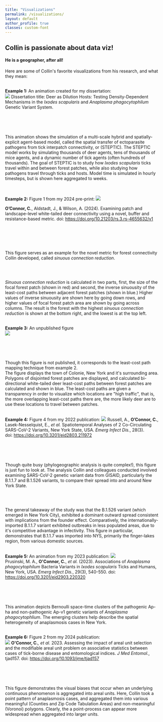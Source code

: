 ```yaml
---
title: "Visualizations"
permalink: /visualizations/
layout: default
author_profile: true
classes: custom-font
---
```

<div>
<h2>Collin is passionate about data viz!</h2>
<h4>He is a geographer, after all!</h4>

Here are some of Collin's favorite visualizations from his research, and what they mean:

<div style="display: flex; gap: 2rem; flex-wrap: wrap;">
<div style="flex: 3; min-width: 300px;">
<br>
<strong>Example 1:</strong> An animation created for my dissertation:
<br>
<img src="/images/Network_7_ticks.gif">
Dissertation title: Deer as Dilution Hosts: Testing Density-Dependent Mechanisms in the <em>Ixodes scapularis</em> and <em>Anaplasma phagocytophilum</em> Genetic Variant System.
</div>
<div style="flex: 1; min-width: 300px;">
<br>
<br>

This animation shows the  simulation of a multi-scale hybrid and spatially-explicit agent-based model, called the spatial transfer of ectoparasite pathogens from tick interpatch connectivity, or (STEPTIC). The STEPTIC model works by simulating thousands of deer agents, tens of thousands of mice agents, and a dynamic number of tick agents (often hundreds of thousands). The goal of STEPTIC is to study how <em>Ixodes scapularis</em> ticks travel within and between forest patches, while also studying how pathogens travel through ticks and hosts. Model time is simulated in hourly timesteps, but is shown here aggregated to weeks.
<br>
 <br>

</div>
</div>

<div style="display: flex; gap: 2rem; flex-wrap: wrap;">
<div style="flex: 3; min-width: 300px;">
<br>
<strong>Example 2:</strong> Figure 1 from my 2024 pre-print:

<img src="/images/3_3_example.jpeg">

<strong>O’Connor, C.</strong>, Aldstadt, J., & Wilson, A. (2024). Examining patch and landscape-level white-tailed deer connectivity using a novel, buffer and resistance-based metric. doi: <a href = "https://doi.org/10.21203/rs.3.rs-4655632/v1">https://doi.org/10.21203/rs.3.rs-4655632/v1</a>
</div>
<div style="flex: 1; min-width: 300px;">

<br>
<br>

This figure serves as an example for the novel metric for forest connectivity Collin developed, called <em>sinuous connection reduction</em>. 

<br>
<br>

<em>Sinuous connection reduction</em> is calculated in two parts, first, the size of the focal forest patch (shown in red) and second, the inverse sinuousity of the least-cost paths between adjacent forest patches (shown in blue.) Higher values of inverse sinuousity are shown here by going down rows, and higher values of focal forest patch area are shown by going across columns. The result is the forest with the highest <em>sinuous connection reduction</em> is shown at the bottom right, and the lowest is at the top left.
</div>
</div>

<div style="display: flex; gap: 2rem; flex-wrap: wrap;">
<div style="flex: 3; min-width: 300px;">
<br>
<strong>Example 3:</strong> An unpublished figure
<br>
<img src="/images/Colonie_map.jpeg">

</div>
<div style="flex: 1; min-width: 300px;">

<br>
<br>

Though this figure is not published, it corresponds to the least-cost path mapping technique from example 2.
<br>
The figure displays the town of Colonie, New York and it's surrounding area. Polygons of disjointed forest patches are displayed, and calculated bi-directional white-tailed deer least-cost paths between forest patches are calculated and shown in blue. The least-cost paths are given a transparency in order to visualize which locations are "high traffic", that is, the more overlapping least-cost paths there are, the more likely deer are to use these locations to travel between patches.
</div>
</div>

<div style="display: flex; gap: 2rem; flex-wrap: wrap;">
<div style="flex: 3; min-width: 300px;">
<br>
<strong>Example 4:</strong> Figure 4 from my 2022 publication:

<img src="/images/B117_tree_1_12.jpeg">
Russell, A., <strong>O’Connor, C.</strong>, Lasek-Nesselquist, E., <em>et al.</em> Spatiotemporal Analyses of 2 Co-Circulating
SARS-CoV-2 Variants, New York State, USA. <em>Emerg Infect Dis.</em>, 28(3). doi:&nbsp;<a href="https://doi.org/10.3201/eid2803.211972">https://doi.org/10.3201/eid2803.211972</a>
</div>
<div style="flex: 1; min-width: 300px;">

<br>
<br>

Though quite busy (phylogeographic analysis is quite complex!), this figure is just fun to look at. The analysis Collin and colleagues conducted involved examining SARS-CoV-2 genetic variant data from GISAID, particularly the B.1.1.7 and B.1.526 variants, to compare their spread into and around New York State.

<br>
<br>

The general takeaway of the study was that the B.1.526 variant (which emerged in New York City), exhibited a dominant outward spread consistent with implications from the founder effect. Comparatively, the internationally-imported B.1.1.7 variant exhibited outbreaks in less populated areas, due to it's competitive advantage in infectivity. This figure in particular, demonstrates that B.1.1.7 was imported into NYS, primarily the finger-lakes region, from various domestic sources. 
</div>
</div>

<div style="display: flex; gap: 2rem; flex-wrap: wrap;">
<div style="flex: 1; min-width: 300px;">
<br>
<strong>Example 5:</strong> An animation from my 2023 publication:
<img src="/images/adult_gif8_18.gif">
<br>
Prusinski, M. A., <strong>O'Connor, C.</strong>, <em>et al.</em> (2023). Associations of <em>Anaplasma phagocytophilum</em> Bacteria Variants in <em>Ixodes scapularis</em> Ticks and Humans, New York, USA. <em>Emerg Infect Dis.</em>, 29(3), 540-550. doi: <a href="https://doi.org/10.3201/eid2903.220320">https://doi.org/10.3201/eid2903.220320</a>
</div>
<div style="flex: 1; min-width: 300px;">

<br>
<br>

This animation depicts Bernoulli space-time clusters of the pathogenic Ap-ha and non-pathogenic Ap-v1 genetic variants of <em>Anaplasma phagocytophlium</em>. The emerging clusters help describe the spatial heterogeneity of anaplasmosis cases in New York.
</div>
</div>


<div style="display: flex; gap: 2rem; flex-wrap: wrap;">
<div style="flex: 3; min-width: 300px;">
<br>
<strong>Example 6:</strong> Figure 2 from my 2024 publication:
<br>
<img src="/images/MAUP_example_map.jpeg">
 <strong>O'Connor, C.</strong><em>, et al.</em> 2023. Assessing the impact of areal unit selection and the modifiable areal unit problem on associative statistics between cases of tick-borne disease and entomological indices. <em>J Med Entomol.</em>, tjad157. doi: <a href="https://doi.org/10.1093/jme/tjad157">https://doi.org/10.1093/jme/tjad157</a>
</div>

<div style="flex: 1; min-width: 300px;">
<br>
 <br>

 This figure demonstrates the visual biases that occur when an underlying continuous phenomenon is aggregated into areal units. Here, Collin took a point pattern of anaplasmosis cases, and aggregated them into various meaningful (Counties and Zip Code Tabulation Areas) and non-meaningful (Voronoi) polygons. Clearly, the a point-process can appear more widespread when aggregated into larger units.
</div>
</div>





</div>



